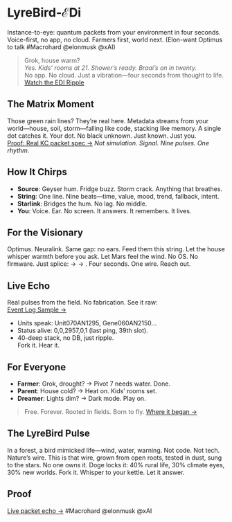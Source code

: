 # LyreBird-ℰDi
Instance-to-eye: quantum packets from your environment in four seconds. Voice-first, no app, no cloud. Farmers first, world next. (Elon-want Optimus to talk #Macrohard @elonmusk @xAI)

> Grok, house warm?  
> _Yes. Kids’ rooms at 21. Shower’s ready. Braai’s on in twenty._  
No app. No cloud. Just a vibration—four seconds from thought to life.  
[Watch the EDI Ripple](https://github.com/JayBotsa/LyreBird-EDi/blob/main/docs/matrix-Edi-Cubi.mp4)

## The Matrix Moment
Those green rain lines? They’re real here. Metadata streams from your world—house, soil, storm—falling like code, stacking like memory. A single dot catches it. Your dot. No black unknown. Just known. Just you.  
[Proof: Real KC packet spec →](https://github.com/JayBotsa/LyreBird-EDi/blob/main/docs/GROK-INST.md) 
*Not simulation. Signal. Nine pulses. One rhythm.*

## How It Chirps
- **Source**: Geyser hum. Fridge buzz. Storm crack. Anything that breathes.
- **String**: One line. Nine beats—time, value, mood, trend, fallback, intent.
- **Starlink**: Bridges the hum. No lag. No middle.
- **You**: Voice. Ear. No screen. It answers. It remembers. It lives.

## For the Visionary
Optimus. Neuralink. Same gap: no ears. Feed them this string. Let the house whisper warmth before you ask. Let Mars feel the wind. No OS. No firmware. Just splice: → → . Four seconds. One wire. Reach out.

## Live Echo
Real pulses from the field. No fabrication. See it raw:  
[Event Log Sample →](https://github.com/JayBotsa/LyreBird-EDi/blob/main/examples/event-log.json)  
- Units speak: Unit070AN1295, Gene060AN2150...  
- Status alive: 0,0,2957,0,1 (last ping, 39th slot).  
- 40-deep stack, no DB, just ripple.  
Fork it. Hear it.

## For Everyone
- **Farmer**: Grok, drought? → Pivot 7 needs water. Done.
- **Parent**: House cold? → Heat on. Kids’ rooms set.
- **Dreamer**: Lights dim? → Dark mode. Play on.
> Free. Forever. Rooted in fields. Born to fly. [Where it began →](http://farmauto.co.za/about/)

## The LyreBird Pulse
In a forest, a bird mimicked life—wind, water, warning. Not code. Not tech. Nature’s wire. This is that wire, grown from open roots, tested in dust, sung to the stars. No one owns it. Doge locks it: 40% rural life, 30% climate eyes, 30% new worlds. Fork it. Whisper to your kettle. Let it answer.

## Proof
[Live packet echo →](https://github.com/JayBotsa/LyreBird-EDi/blob/main/examples/kc-sample.json) #Macrohard @elonmusk @xAI
